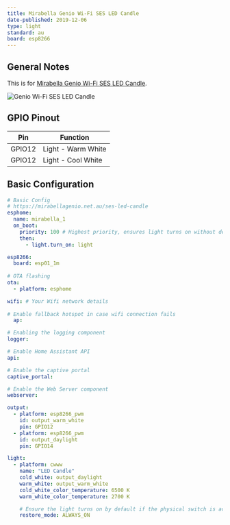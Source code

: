 ```yaml
---
title: Mirabella Genio Wi-Fi SES LED Candle
date-published: 2019-12-06
type: light
standard: au
board: esp8266
---
```


## General Notes

This is for [Mirabella Genio Wi-Fi SES LED Candle](https://mirabellagenio.net.au/ses-led-candle).

![Genio Wi-Fi SES LED Candle](/mirabella-genio-wi-fi-ses-led-candle.jpg "Genio Wi-Fi SES LED Candle")

## GPIO Pinout

| Pin    | Function           |
| ------ | ------------------ |
| GPIO12 | Light - Warm White |
| GPIO12 | Light - Cool White |

## Basic Configuration

```yaml
# Basic Config
# https://mirabellagenio.net.au/ses-led-candle
esphome:
  name: mirabella_1
  on_boot:
    priority: 100 # Highest priority, ensures light turns on without delay.
    then:
      - light.turn_on: light

esp8266:
  board: esp01_1m
  
# OTA flashing
ota:
  - platform: esphome

wifi: # Your Wifi network details
  
# Enable fallback hotspot in case wifi connection fails  
  ap:

# Enabling the logging component
logger:

# Enable Home Assistant API
api:

# Enable the captive portal
captive_portal:

# Enable the Web Server component 
webserver:

output:
  - platform: esp8266_pwm
    id: output_warm_white
    pin: GPIO12
  - platform: esp8266_pwm
    id: output_daylight
    pin: GPIO14

light:
  - platform: cwww
    name: "LED Candle"
    cold_white: output_daylight
    warm_white: output_warm_white
    cold_white_color_temperature: 6500 K
    warm_white_color_temperature: 2700 K

    # Ensure the light turns on by default if the physical switch is actuated.
    restore_mode: ALWAYS_ON
```
